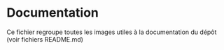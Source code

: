 # Documentation

Ce fichier regroupe toutes les images utiles à la documentation du dépôt (voir fichiers README.md)